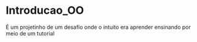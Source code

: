 # Introducao_OO

É um projetinho de um desafio onde o intuito era aprender ensinando por meio de um tutorial
